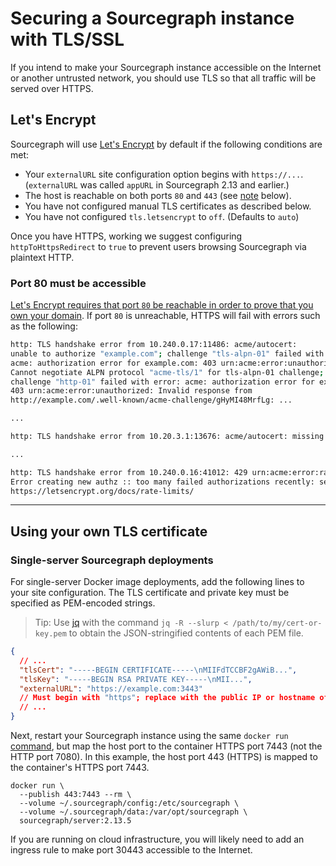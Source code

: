 # Securing a Sourcegraph instance with TLS/SSL

If you intend to make your Sourcegraph instance accessible on the Internet or another untrusted network, you should use TLS so that all traffic will be served over HTTPS.

## Let's Encrypt

Sourcegraph will use [Let's Encrypt](https://letsencrypt.org/) by default if the following conditions are met:

- Your `externalURL` site configuration option begins with `https://...`. (`externalURL` was called `appURL` in Sourcegraph 2.13 and earlier.)
- The host is reachable on both ports `80` and `443` (see [note](#port-80-must-be-accessible) below).
- You have not configured manual TLS certificates as described below.
- You have not configured `tls.letsencrypt` to `off`. (Defaults to `auto`)

Once you have HTTPS, working we suggest configuring `httpToHttpsRedirect` to `true` to prevent users browsing Sourcegraph via plaintext HTTP.

### Port 80 must be accessible

[Let's Encrypt requires that port `80` be reachable in order to prove that you own your domain](https://letsencrypt.readthedocs.io/en/latest/challenges.html#http-01-challenge). If port `80` is unreachable, HTTPS will fail with errors such as the following:

```bash
http: TLS handshake error from 10.240.0.17:11486: acme/autocert:
unable to authorize "example.com"; challenge "tls-alpn-01" failed with error:
acme: authorization error for example.com: 403 urn:acme:error:unauthorized:
Cannot negotiate ALPN protocol "acme-tls/1" for tls-alpn-01 challenge;
challenge "http-01" failed with error: acme: authorization error for example.com:
403 urn:acme:error:unauthorized: Invalid response from
http://example.com/.well-known/acme-challenge/gHyMI48MrfLg: ...

...

http: TLS handshake error from 10.20.3.1:13676: acme/autocert: missing certificate

...

http: TLS handshake error from 10.240.0.16:41012: 429 urn:acme:error:rateLimited:
Error creating new authz :: too many failed authorizations recently: see
https://letsencrypt.org/docs/rate-limits/
```

---

## Using your own TLS certificate

### Single-server Sourcegraph deployments

For single-server Docker image deployments, add the following lines to your site configuration. The TLS certificate and private key must be specified as PEM-encoded strings.

> Tip: Use [jq](https://stedolan.github.io/jq/) with the command `jq -R --slurp < /path/to/my/cert-or-key.pem` to obtain the JSON-stringified contents of each PEM file.

```json
{
  // ...
  "tlsCert": "-----BEGIN CERTIFICATE-----\nMIIFdTCCBF2gAWiB...",
  "tlsKey": "-----BEGIN RSA PRIVATE KEY-----\nMII...",
  "externalURL": "https://example.com:3443"
  // Must begin with "https"; replace with the public IP or hostname of your machine
  // ...
}
```

Next, restart your Sourcegraph instance using the same `docker run` [command](install/docker/index.md), but map the host port to the container HTTPS port 7443 (not the HTTP port 7080). In this example, the host port 443 (HTTPS) is mapped to the container's HTTPS port 7443.

```shell
docker run \
  --publish 443:7443 --rm \
  --volume ~/.sourcegraph/config:/etc/sourcegraph \
  --volume ~/.sourcegraph/data:/var/opt/sourcegraph \
  sourcegraph/server:2.13.5
```

If you are running on cloud infrastructure, you will likely need to add an ingress rule to make port 30443 accessible to the Internet.
